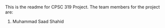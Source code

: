 This is the readme for CPSC 319 Project.
The team members for the project are:
1. Muhammad Saad Shahid
